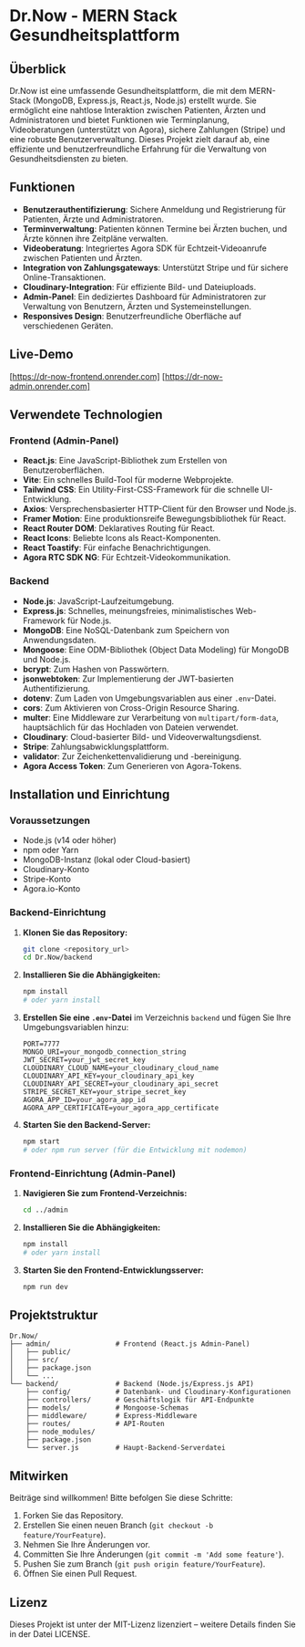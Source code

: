 # Dr.Now - MERN Stack Gesundheitsplattform

## Überblick

Dr.Now ist eine umfassende Gesundheitsplattform, die mit dem MERN-Stack (MongoDB, Express.js, React.js, Node.js) erstellt wurde. Sie ermöglicht eine nahtlose Interaktion zwischen Patienten, Ärzten und Administratoren und bietet Funktionen wie Terminplanung, Videoberatungen (unterstützt von Agora), sichere Zahlungen (Stripe) und eine robuste Benutzerverwaltung. Dieses Projekt zielt darauf ab, eine effiziente und benutzerfreundliche Erfahrung für die Verwaltung von Gesundheitsdiensten zu bieten.

## Funktionen

- **Benutzerauthentifizierung**: Sichere Anmeldung und Registrierung für Patienten, Ärzte und Administratoren.
- **Terminverwaltung**: Patienten können Termine bei Ärzten buchen, und Ärzte können ihre Zeitpläne verwalten.
- **Videoberatung**: Integriertes Agora SDK für Echtzeit-Videoanrufe zwischen Patienten und Ärzten.
- **Integration von Zahlungsgateways**: Unterstützt Stripe und für sichere Online-Transaktionen.
- **Cloudinary-Integration**: Für effiziente Bild- und Dateiuploads.
- **Admin-Panel**: Ein dediziertes Dashboard für Administratoren zur Verwaltung von Benutzern, Ärzten und Systemeinstellungen.
- **Responsives Design**: Benutzerfreundliche Oberfläche auf verschiedenen Geräten.

## Live-Demo

[https://dr-now-frontend.onrender.com]
[https://dr-now-admin.onrender.com]

## Verwendete Technologien

### Frontend (Admin-Panel)

- **React.js**: Eine JavaScript-Bibliothek zum Erstellen von Benutzeroberflächen.
- **Vite**: Ein schnelles Build-Tool für moderne Webprojekte.
- **Tailwind CSS**: Ein Utility-First-CSS-Framework für die schnelle UI-Entwicklung.
- **Axios**: Versprechensbasierter HTTP-Client für den Browser und Node.js.
- **Framer Motion**: Eine produktionsreife Bewegungsbibliothek für React.
- **React Router DOM**: Deklaratives Routing für React.
- **React Icons**: Beliebte Icons als React-Komponenten.
- **React Toastify**: Für einfache Benachrichtigungen.
- **Agora RTC SDK NG**: Für Echtzeit-Videokommunikation.

### Backend

- **Node.js**: JavaScript-Laufzeitumgebung.
- **Express.js**: Schnelles, meinungsfreies, minimalistisches Web-Framework für Node.js.
- **MongoDB**: Eine NoSQL-Datenbank zum Speichern von Anwendungsdaten.
- **Mongoose**: Eine ODM-Bibliothek (Object Data Modeling) für MongoDB und Node.js.
- **bcrypt**: Zum Hashen von Passwörtern.
- **jsonwebtoken**: Zur Implementierung der JWT-basierten Authentifizierung.
- **dotenv**: Zum Laden von Umgebungsvariablen aus einer `.env`-Datei.
- **cors**: Zum Aktivieren von Cross-Origin Resource Sharing.
- **multer**: Eine Middleware zur Verarbeitung von `multipart/form-data`, hauptsächlich für das Hochladen von Dateien verwendet.
- **Cloudinary**: Cloud-basierter Bild- und Videoverwaltungsdienst.
- **Stripe**: Zahlungsabwicklungsplattform.
- **validator**: Zur Zeichenkettenvalidierung und -bereinigung.
- **Agora Access Token**: Zum Generieren von Agora-Tokens.

## Installation und Einrichtung

### Voraussetzungen

- Node.js (v14 oder höher)
- npm oder Yarn
- MongoDB-Instanz (lokal oder Cloud-basiert)
- Cloudinary-Konto
- Stripe-Konto
- Agora.io-Konto

### Backend-Einrichtung

1.  **Klonen Sie das Repository:**
    ```bash
    git clone <repository_url>
    cd Dr.Now/backend
    ```
2.  **Installieren Sie die Abhängigkeiten:**
    ```bash
    npm install
    # oder yarn install
    ```
3.  **Erstellen Sie eine `.env`-Datei** im Verzeichnis `backend` und fügen Sie Ihre Umgebungsvariablen hinzu:
    ```
    PORT=7777
    MONGO_URI=your_mongodb_connection_string
    JWT_SECRET=your_jwt_secret_key
    CLOUDINARY_CLOUD_NAME=your_cloudinary_cloud_name
    CLOUDINARY_API_KEY=your_cloudinary_api_key
    CLOUDINARY_API_SECRET=your_cloudinary_api_secret
    STRIPE_SECRET_KEY=your_stripe_secret_key
    AGORA_APP_ID=your_agora_app_id
    AGORA_APP_CERTIFICATE=your_agora_app_certificate
    ```
4.  **Starten Sie den Backend-Server:**
    ```bash
    npm start
    # oder npm run server (für die Entwicklung mit nodemon)
    ```

### Frontend-Einrichtung (Admin-Panel)

1.  **Navigieren Sie zum Frontend-Verzeichnis:**
    ```bash
    cd ../admin
    ```
2.  **Installieren Sie die Abhängigkeiten:**
    ```bash
    npm install
    # oder yarn install
    ```
3.  **Starten Sie den Frontend-Entwicklungsserver:**
    ```bash
    npm run dev
    ```

## Projektstruktur

```
Dr.Now/
├── admin/                # Frontend (React.js Admin-Panel)
│   ├── public/
│   ├── src/
│   ├── package.json
│   └── ...
└── backend/              # Backend (Node.js/Express.js API)
    ├── config/           # Datenbank- und Cloudinary-Konfigurationen
    ├── controllers/      # Geschäftslogik für API-Endpunkte
    ├── models/           # Mongoose-Schemas
    ├── middleware/       # Express-Middleware
    ├── routes/           # API-Routen
    ├── node_modules/
    ├── package.json
    └── server.js         # Haupt-Backend-Serverdatei
```

## Mitwirken

Beiträge sind willkommen! Bitte befolgen Sie diese Schritte:

1.  Forken Sie das Repository.
2.  Erstellen Sie einen neuen Branch (`git checkout -b feature/YourFeature`).
3.  Nehmen Sie Ihre Änderungen vor.
4.  Committen Sie Ihre Änderungen (`git commit -m 'Add some feature'`).
5.  Pushen Sie zum Branch (`git push origin feature/YourFeature`).
6.  Öffnen Sie einen Pull Request.

## Lizenz

Dieses Projekt ist unter der MIT-Lizenz lizenziert – weitere Details finden Sie in der Datei LICENSE.


